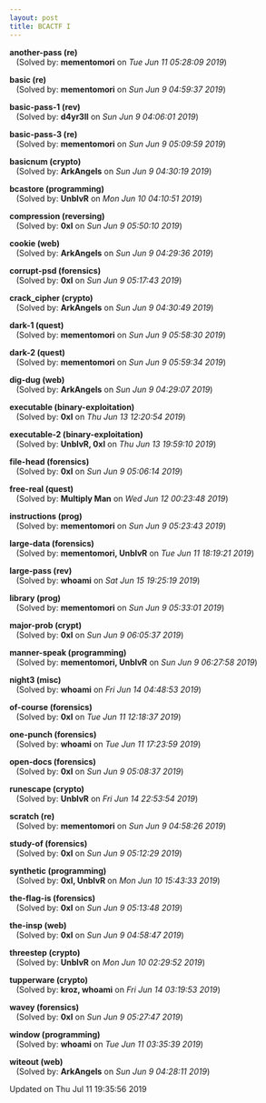 ```yaml
---
layout: post
title: BCACTF I
---
```


<!--break-->

**another-pass (re)**  
&nbsp;&nbsp;&nbsp;(Solved by: **mementomori** on _Tue Jun 11 05:28:09 2019_)  
  
**basic (re)**  
&nbsp;&nbsp;&nbsp;(Solved by: **mementomori** on _Sun Jun  9 04:59:37 2019_)  
  
**basic-pass-1 (rev)**  
&nbsp;&nbsp;&nbsp;(Solved by: **d4yr3ll** on _Sun Jun  9 04:06:01 2019_)  
  
**basic-pass-3 (re)**  
&nbsp;&nbsp;&nbsp;(Solved by: **mementomori** on _Sun Jun  9 05:09:59 2019_)  
  
**basicnum (crypto)**  
&nbsp;&nbsp;&nbsp;(Solved by: **ArkAngels** on _Sun Jun  9 04:30:19 2019_)  
  
**bcastore (programming)**  
&nbsp;&nbsp;&nbsp;(Solved by: **UnblvR** on _Mon Jun 10 04:10:51 2019_)  
  
**compression (reversing)**  
&nbsp;&nbsp;&nbsp;(Solved by: **0xI** on _Sun Jun  9 05:50:10 2019_)  
  
**cookie (web)**  
&nbsp;&nbsp;&nbsp;(Solved by: **ArkAngels** on _Sun Jun  9 04:29:36 2019_)  
  
**corrupt-psd (forensics)**  
&nbsp;&nbsp;&nbsp;(Solved by: **0xI** on _Sun Jun  9 05:17:43 2019_)  
  
**crack_cipher (crypto)**  
&nbsp;&nbsp;&nbsp;(Solved by: **ArkAngels** on _Sun Jun  9 04:30:49 2019_)  
  
**dark-1 (quest)**  
&nbsp;&nbsp;&nbsp;(Solved by: **mementomori** on _Sun Jun  9 05:58:30 2019_)  
  
**dark-2 (quest)**  
&nbsp;&nbsp;&nbsp;(Solved by: **mementomori** on _Sun Jun  9 05:59:34 2019_)  
  
**dig-dug (web)**  
&nbsp;&nbsp;&nbsp;(Solved by: **ArkAngels** on _Sun Jun  9 04:29:07 2019_)  
  
**executable (binary-exploitation)**  
&nbsp;&nbsp;&nbsp;(Solved by: **0xI** on _Thu Jun 13 12:20:54 2019_)  
  
**executable-2 (binary-exploitation)**  
&nbsp;&nbsp;&nbsp;(Solved by: **UnblvR, 0xI** on _Thu Jun 13 19:59:10 2019_)  
  
**file-head (forensics)**  
&nbsp;&nbsp;&nbsp;(Solved by: **0xI** on _Sun Jun  9 05:06:14 2019_)  
  
**free-real (quest)**  
&nbsp;&nbsp;&nbsp;(Solved by: **Multiply Man** on _Wed Jun 12 00:23:48 2019_)  
  
**instructions (prog)**  
&nbsp;&nbsp;&nbsp;(Solved by: **mementomori** on _Sun Jun  9 05:23:43 2019_)  
  
**large-data (forensics)**  
&nbsp;&nbsp;&nbsp;(Solved by: **mementomori, UnblvR** on _Tue Jun 11 18:19:21 2019_)  
  
**large-pass (rev)**  
&nbsp;&nbsp;&nbsp;(Solved by: **whoami** on _Sat Jun 15 19:25:19 2019_)  
  
**library (prog)**  
&nbsp;&nbsp;&nbsp;(Solved by: **mementomori** on _Sun Jun  9 05:33:01 2019_)  
  
**major-prob (crypt)**  
&nbsp;&nbsp;&nbsp;(Solved by: **0xI** on _Sun Jun  9 06:05:37 2019_)  
  
**manner-speak (programming)**  
&nbsp;&nbsp;&nbsp;(Solved by: **mementomori, UnblvR** on _Sun Jun  9 06:27:58 2019_)  
  
**night3 (misc)**  
&nbsp;&nbsp;&nbsp;(Solved by: **whoami** on _Fri Jun 14 04:48:53 2019_)  
  
**of-course (forensics)**  
&nbsp;&nbsp;&nbsp;(Solved by: **0xI** on _Tue Jun 11 12:18:37 2019_)  
  
**one-punch (forensics)**  
&nbsp;&nbsp;&nbsp;(Solved by: **whoami** on _Tue Jun 11 17:23:59 2019_)  
  
**open-docs (forensics)**  
&nbsp;&nbsp;&nbsp;(Solved by: **0xI** on _Sun Jun  9 05:08:37 2019_)  
  
**runescape (crypto)**  
&nbsp;&nbsp;&nbsp;(Solved by: **UnblvR** on _Fri Jun 14 22:53:54 2019_)  
  
**scratch (re)**  
&nbsp;&nbsp;&nbsp;(Solved by: **mementomori** on _Sun Jun  9 04:58:26 2019_)  
  
**study-of (forensics)**  
&nbsp;&nbsp;&nbsp;(Solved by: **0xI** on _Sun Jun  9 05:12:29 2019_)  
  
**synthetic (programming)**  
&nbsp;&nbsp;&nbsp;(Solved by: **0xI, UnblvR** on _Mon Jun 10 15:43:33 2019_)  
  
**the-flag-is (forensics)**  
&nbsp;&nbsp;&nbsp;(Solved by: **0xI** on _Sun Jun  9 05:13:48 2019_)  
  
**the-insp (web)**  
&nbsp;&nbsp;&nbsp;(Solved by: **0xI** on _Sun Jun  9 04:58:47 2019_)  
  
**threestep (crypto)**  
&nbsp;&nbsp;&nbsp;(Solved by: **UnblvR** on _Mon Jun 10 02:29:52 2019_)  
  
**tupperware (crypto)**  
&nbsp;&nbsp;&nbsp;(Solved by: **kroz, whoami** on _Fri Jun 14 03:19:53 2019_)  
  
**wavey (forensics)**  
&nbsp;&nbsp;&nbsp;(Solved by: **0xI** on _Sun Jun  9 05:27:47 2019_)  
  
**window (programming)**  
&nbsp;&nbsp;&nbsp;(Solved by: **whoami** on _Tue Jun 11 03:35:39 2019_)  
  
**witeout (web)**  
&nbsp;&nbsp;&nbsp;(Solved by: **ArkAngels** on _Sun Jun  9 04:28:11 2019_)  
  


Updated on Thu Jul 11 19:35:56 2019
